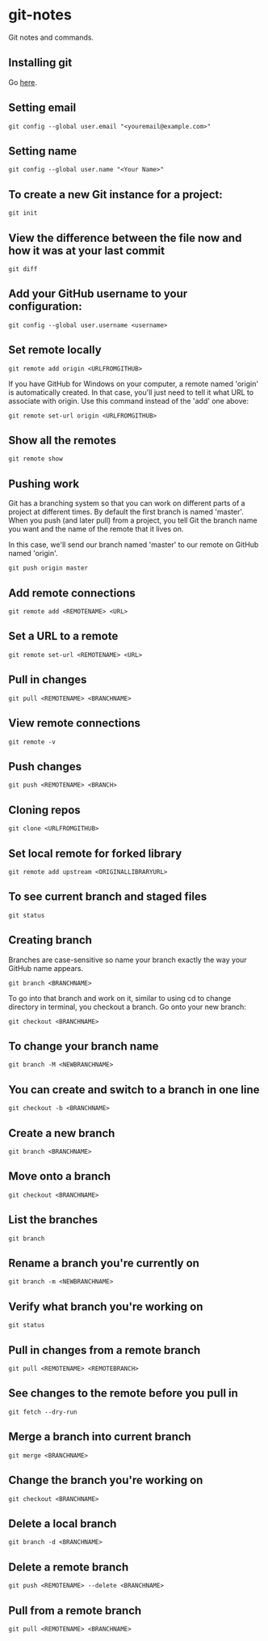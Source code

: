 # git-notes
Git notes and commands.

## Installing git 
Go [here](https://git-scm.com/downloads).

## Setting email
    git config --global user.email "<youremail@example.com>"

## Setting name
    git config --global user.name "<Your Name>"

## To create a new Git instance for a project:
    git init

## View the difference between the file now and how it was at your last commit
    git diff

## Add your GitHub username to your configuration:
    git config --global user.username <username>

## Set remote locally
    git remote add origin <URLFROMGITHUB>

If you have GitHub for Windows on your computer, a remote named 'origin' is automatically created. In that case, you'll just need to tell it what URL to associate with origin. Use this command instead of the 'add' one above:

    git remote set-url origin <URLFROMGITHUB>

## Show all the remotes
    git remote show
    
## Pushing work 
Git has a branching system so that you can work on different parts of a project at different times. By default the first branch is named 'master'. When you push (and later pull) from a project, you tell Git the branch name you want and the name of the remote that it lives on.

In this case, we'll send our branch named 'master' to our remote on GitHub named 'origin'.

    git push origin master
    
    
## Add remote connections
    git remote add <REMOTENAME> <URL>

## Set a URL to a remote
    git remote set-url <REMOTENAME> <URL>

## Pull in changes
    git pull <REMOTENAME> <BRANCHNAME>

## View remote connections
    git remote -v

## Push changes
    git push <REMOTENAME> <BRANCH>
    
## Cloning repos
    git clone <URLFROMGITHUB>
    
## Set local remote for forked library 
    git remote add upstream <ORIGINALLIBRARYURL>
    
## To see current branch and staged files
    git status
    
## Creating branch

Branches are case-sensitive so name your branch exactly the way your GitHub name appears.

    git branch <BRANCHNAME>

To go into that branch and work on it, similar to using cd to change directory in terminal, you checkout a branch. Go onto your new branch:

    git checkout <BRANCHNAME>
    
##  To change your branch name

    git branch -M <NEWBRANCHNAME>
    
## You can create and switch to a branch in one line
    git checkout -b <BRANCHNAME>
    
## Create a new branch
    git branch <BRANCHNAME>

## Move onto a branch
    git checkout <BRANCHNAME>

## List the branches
    git branch

## Rename a branch you're currently on
    git branch -m <NEWBRANCHNAME>

## Verify what branch you're working on
    git status   

## Pull in changes from a remote branch
    git pull <REMOTENAME> <REMOTEBRANCH>

## See changes to the remote before you pull in
    git fetch --dry-run

## Merge a branch into current branch
    git merge <BRANCHNAME>

## Change the branch you're working on
    git checkout <BRANCHNAME>

## Delete a local branch
    git branch -d <BRANCHNAME>

## Delete a remote branch
    git push <REMOTENAME> --delete <BRANCHNAME>

## Pull from a remote branch
    git pull <REMOTENAME> <BRANCHNAME>




























